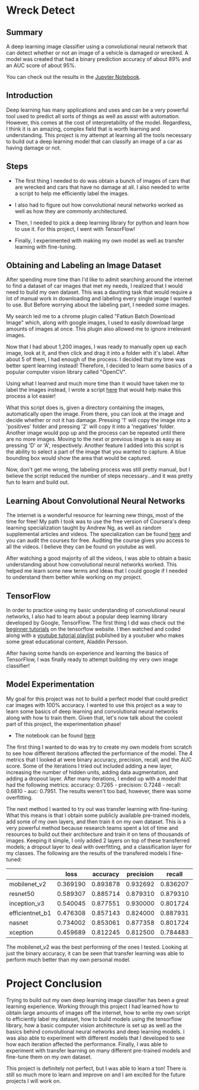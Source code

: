 # Wreck Detect
## Summary
A deep learning image classifier using a convolutional neural network that can detect whether or not an image of a vehicle is damaged or wrecked. A model was created that had a binary prediction accuracy of about 89% and an AUC score of about 95%.

You can check out the results in the [Jupyter Notebook](https://github.com/tpham222/Wreck_Detect/blob/master/WreckDetect_Tensorflow.ipynb).

## Introduction
Deep learning has many applications and uses and can be a very powerful tool used to predict all sorts of things as well as assist with automation. However, this comes at the cost of interpretability of the model. Regardless, I think it is an amazing, complex field that is worth learning and understanding. This project is my attempt at learning all the tools necessary to build out a deep learning model that can classify an image of a car as having damage or not. 

## Steps
* The first thing I needed to do was obtain a bunch of images of cars that are wrecked and cars that have no damage at all. I also needed to write a script to help me efficiently label the images. 

* I also had to figure out how convolutional neural networks worked as well as how they are commonly architectured. 

* Then, I needed to pick a deep learning library for python and learn how to use it. For this project, I went with TensorFlow!

* Finally, I experimented with making my own model as well as transfer learning with fine-tuning.

## Obtaining and Labeling an Image Dataset
After spending more time than I'd like to admit searching around the internet to find a dataset of car images that met my needs, I realized that I would need to build my own dataset. This was a daunting task that would require a lot of manual work in downloading and labeling every single image I wanted to use. But Before worrying about the labeling part, I needed some images. 

My search led me to a chrome plugin called "Fatkun Batch Download Image" which, along with google images, I used to easily download large amounts of images at once. This plugin also allowed me to ignore irrelevant images.

Now that I had about 1,200 images, I was ready to manually open up each image, look at it, and then click and drag it into a folder with it's label. After about 5 of them, I had enough of the process. I decided that my time was better spent learning instead! Therefore, I decided to learn some basics of a popular computer vision library called "OpenCV".

Using what I learned and much more time than it would have taken me to label the images instead, I wrote a script [here](https://github.com/tpham222/Wreck_Detect/blob/master/LabelImages.py) that would help make this process a lot easier!

What this script does is, given a directory containing the images, automatically open the image. From there, you can look at the image and decide whether or not it has damage. Pressing '1' will copy the image into a 'positives' folder and pressing '2' will copy it into a 'negatives' folder. Another image would pop up and the process can be repeated until there are no more images. Moving to the next or previous image is as easy as pressing 'D' or 'A', respectively. Another feature I added into this script is the ability to select a part of the image that you wanted to capture. A blue bounding box would show the area that would be captured.

Now, don't get me wrong, the labeling process was still pretty manual, but I believe the script reduced the number of steps necessary...and it was pretty fun to learn and build out.

## Learning About Convolutional Neural Networks
The internet is a wonderful resource for learning new things, most of the time for free! My path I took was to use the free version of Coursera's deep learning specialization taught by Andrew Ng, as well as random supplemental articles and videos. The specialization can be found [here](https://www.coursera.org/specializations/deep-learning) and you can audit the courses for free. Auditing the course gives you access to all the videos. I believe they can be found on youtube as well.

After watching a good majority of all the videos, I was able to obtain a basic understanding about how convolutional neural networks worked. This helped me learn some new terms and ideas that I could google if I needed to understand them better while working on my project. 


## TensorFlow
In order to practice using my basic understanding of convolutional neural networks, I also had to learn about a popular deep learning library developed by Google, TensorFlow.
The first thing I did was check out the [beginner tutorials](https://www.tensorflow.org/tutorials) on the tensorflow website. I then watched and coded along with a [youtube tutorial playlist](https://www.youtube.com/watch?v=5Ym-dOS9ssA&list=PLhhyoLH6IjfxVOdVC1P1L5z5azs0XjMsb&ab_channel=AladdinPersson) published by a youtuber who makes some great educational content, Aladdin Persson.

After having some hands on experience and learning the basics of TensorFlow, I was finally ready to attempt building my very own image classifier!

## Model Experimentation
My goal for this project was not to build a perfect model that could predict car images with 100% accuracy. I wanted to use this project as a way to learn some basics of deep learning and convolutional neural networks along with how to train them. Given that, let's now talk about the coolest part of this project, the experimentation phase!

* The notebook can be found [here](https://github.com/tpham222/Wreck_Detect/blob/master/WreckDetect_Tensorflow.ipynb)

The first thing I wanted to do was try to create my own models from scratch to see how different iterations affected the performance of the model. The 4 metrics that I looked at were binary accuracy, precision, recall, and the AUC score. Some of the iterations I tried out included adding a new layer, increasing the number of hidden units, adding data augmentation, and adding a dropout layer. After many iterations, I ended up with a model that had the following metrics: accuracy: 0.7265 - precision: 0.7248 - recall: 0.6810 - auc: 0.7951. The results weren't too bad, however, there was some overfitting. 

The next method I wanted to try out was transfer learning with fine-tuning. What this means is that I obtain some publicly available pre-trained models, add some of my own layers, and then train it on my own dataset. This is a very powerful method because research teams spent a lot of time and resources to build out their architecture and train it on tens of thousands of images. Keeping it simple, I only added 2 layers on top of these transferred models; a dropout layer to deal with overfitting, and a classification layer for my classes. The following are the results of the transfered models I fine-tuned:

|                 | loss     | accuracy | precision | recall   | auc      |
|-----------------|----------|----------|-----------|----------|----------|
| mobilenet_v2    | 0.369190 | 0.893878 | 0.932692  | 0.836207 | 0.956161 |
| resnet50        | 0.589307 | 0.885714 | 0.879310  | 0.879310 | 0.963546 |
| inception_v3    | 0.540045 | 0.877551 | 0.930000  | 0.801724 | 0.951116 |
| efficientnet_b1 | 0.476308 | 0.857143 | 0.824000  | 0.887931 | 0.941693 |
| nasnet          | 0.734002 | 0.853061 | 0.877358  | 0.801724 | 0.934309 |
| xception        | 0.459689 | 0.812245 | 0.812500  | 0.784483 | 0.894179 |

The mobilenet_v2 was the best performing of the ones I tested. Looking at just the binary accuracy, it can be seen that transfer learning was able to perform much better than my own personal model.

# Project Conclusion  
Trying to build out my own deep learning image classifier has been a great learning experience. Working through this project I had learned how to obtain large amounts of images off the internet, how to write my own script to efficiently label my dataset, how to build models using the tensorflow library, how a basic computer vision architecture is set up as well as the basics behind convolutional neural networks and deep learning models. I was also able to experiment with different models that I developed to see how each iteration affected the performance. Finally, I was able to experiment with transfer learning on many different pre-trained models and fine-tune them on my own dataset.

This project is definitely not perfect, but I was able to learn a ton! There is still so much more to learn and improve on and I am excited for the future projects I will work on.
